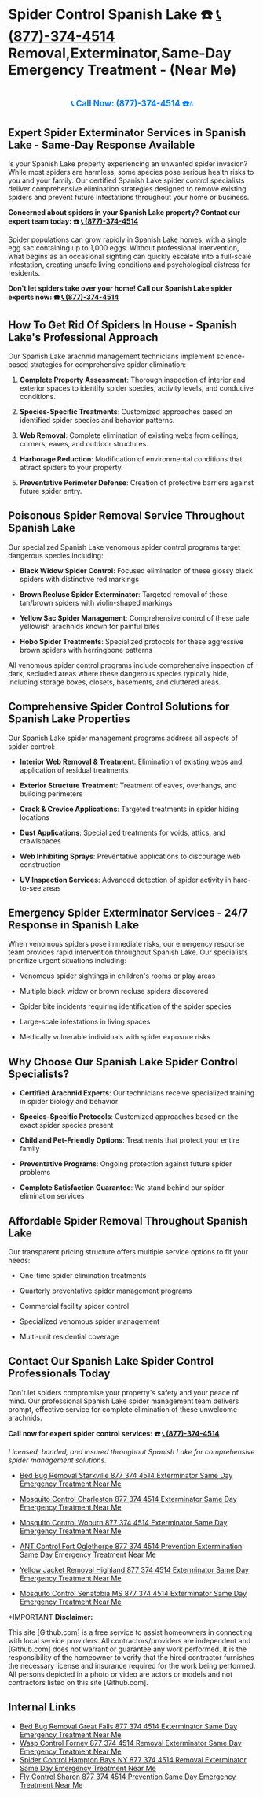 # Spider Control Spanish Lake ☎️ [📞 (877)-374-4514](https://pest-control-4514.netlify.app) Removal,Exterminator,Same-Day Emergency Treatment - (Near Me)
# 

<p align="center" style="font-size: 1.2em; font-weight: bold; margin: 20px 0;">
  <a href="https://pest-control-4514.netlify.app" target="_blank" style="color: #007BFF; text-decoration: none;">📞 Call Now: (877)-374-4514 ☎️💧</a>
</p>

## Expert Spider Exterminator Services in Spanish Lake - Same-Day Response Available

Is your Spanish Lake property experiencing an unwanted spider invasion? While most spiders are harmless, some species pose serious health risks to you and your family. Our certified Spanish Lake spider control specialists deliver comprehensive elimination strategies designed to remove existing spiders and prevent future infestations throughout your home or business.

**Concerned about spiders in your Spanish Lake property? Contact our expert team today: ☎️ [📞 (877)-374-4514](https://pest-control-4514.netlify.app)**

Spider populations can grow rapidly in Spanish Lake homes, with a single egg sac containing up to 1,000 eggs. Without professional intervention, what begins as an occasional sighting can quickly escalate into a full-scale infestation, creating unsafe living conditions and psychological distress for residents.

**Don't let spiders take over your home! Call our Spanish Lake spider experts now: ☎️ [📞 (877)-374-4514](https://pest-control-4514.netlify.app)**

## How To Get Rid Of Spiders In House - Spanish Lake's Professional Approach

Our Spanish Lake arachnid management technicians implement science-based strategies for comprehensive spider elimination:

1. **Complete Property Assessment**: Thorough inspection of interior and exterior spaces to identify spider species, activity levels, and conducive conditions.

2. **Species-Specific Treatments**: Customized approaches based on identified spider species and behavior patterns.

3. **Web Removal**: Complete elimination of existing webs from ceilings, corners, eaves, and outdoor structures.

4. **Harborage Reduction**: Modification of environmental conditions that attract spiders to your property.

5. **Preventative Perimeter Defense**: Creation of protective barriers against future spider entry.

## Poisonous Spider Removal Service Throughout Spanish Lake

Our specialized Spanish Lake venomous spider control programs target dangerous species including:

- **Black Widow Spider Control**: Focused elimination of these glossy black spiders with distinctive red markings

- **Brown Recluse Spider Exterminator**: Targeted removal of these tan/brown spiders with violin-shaped markings

- **Yellow Sac Spider Management**: Comprehensive control of these pale yellowish arachnids known for painful bites

- **Hobo Spider Treatments**: Specialized protocols for these aggressive brown spiders with herringbone patterns

All venomous spider control programs include comprehensive inspection of dark, secluded areas where these dangerous species typically hide, including storage boxes, closets, basements, and cluttered areas.

## Comprehensive Spider Control Solutions for Spanish Lake Properties

Our Spanish Lake spider management programs address all aspects of spider control:

- **Interior Web Removal & Treatment**: Elimination of existing webs and application of residual treatments

- **Exterior Structure Treatment**: Treatment of eaves, overhangs, and building perimeters

- **Crack & Crevice Applications**: Targeted treatments in spider hiding locations

- **Dust Applications**: Specialized treatments for voids, attics, and crawlspaces

- **Web Inhibiting Sprays**: Preventative applications to discourage web construction

- **UV Inspection Services**: Advanced detection of spider activity in hard-to-see areas

## Emergency Spider Exterminator Services - 24/7 Response in Spanish Lake

When venomous spiders pose immediate risks, our emergency response team provides rapid intervention throughout Spanish Lake. Our specialists prioritize urgent situations including:

- Venomous spider sightings in children's rooms or play areas

- Multiple black widow or brown recluse spiders discovered

- Spider bite incidents requiring identification of the spider species

- Large-scale infestations in living spaces

- Medically vulnerable individuals with spider exposure risks

## Why Choose Our Spanish Lake Spider Control Specialists?

- **Certified Arachnid Experts**: Our technicians receive specialized training in spider biology and behavior

- **Species-Specific Protocols**: Customized approaches based on the exact spider species present

- **Child and Pet-Friendly Options**: Treatments that protect your entire family

- **Preventative Programs**: Ongoing protection against future spider problems

- **Complete Satisfaction Guarantee**: We stand behind our spider elimination services

## Affordable Spider Removal Throughout Spanish Lake

Our transparent pricing structure offers multiple service options to fit your needs:

- One-time spider elimination treatments

- Quarterly preventative spider management programs

- Commercial facility spider control

- Specialized venomous spider management

- Multi-unit residential coverage

## Contact Our Spanish Lake Spider Control Professionals Today

Don't let spiders compromise your property's safety and your peace of mind. Our professional Spanish Lake spider management team delivers prompt, effective service for complete elimination of these unwelcome arachnids.

**Call now for expert spider control services: ☎️ [📞 (877)-374-4514](https://pest-control-4514.netlify.app)**

*Licensed, bonded, and insured throughout Spanish Lake for comprehensive spider management solutions.*


- [Bed Bug Removal Starkville 877 374 4514 Exterminator Same Day Emergency Treatment Near Me](https://github.com/allyoucaneatsushiin/pest-control/blob/main/Bed-Bug-Removal-Starkville-877-374-4514-Exterminator-Same-Day-Emergency-Treatment-Near-Me.md)
- [Mosquito Control Charleston 877 374 4514 Exterminator Same Day Emergency Treatment Near Me](https://github.com/allyoucaneatsushiin/pest-control/blob/main/Mosquito-Control-Charleston-877-374-4514-Exterminator-Same-Day-Emergency-Treatment-Near-Me.md)
- [Mosquito Control Woburn 877 374 4514 Exterminator Same Day Emergency Treatment Near Me](https://github.com/allyoucaneatsushiin/pest-control/blob/main/Mosquito-Control-Woburn-877-374-4514-Exterminator-Same-Day-Emergency-Treatment-Near-Me.md)


- [ANT Control Fort Oglethorpe 877 374 4514 Prevention Extermination Same Day Emergency Treatment Near Me](https://github.com/allyoucaneatsushiin/pest-control/blob/main/ANT-Control-Fort-Oglethorpe-877-374-4514-Prevention-Extermination-Same-Day-Emergency-Treatment-Near-Me.md)
- [Yellow Jacket Removal Highland 877 374 4514 Exterminator Same Day Emergency Treatment Near Me](https://github.com/allyoucaneatsushiin/pest-control/blob/main/Yellow-Jacket-Removal-Highland-877-374-4514-Exterminator-Same-Day-Emergency-Treatment-Near-Me.md)
- [Mosquito Control Senatobia MS 877 374 4514 Exterminator Same Day Emergency Treatment Near Me](https://github.com/allyoucaneatsushiin/pest-control/blob/main/Mosquito-Control-Senatobia-MS-877-374-4514-Exterminator-Same-Day-Emergency-Treatment-Near-Me.md)


*IMPORTANT **Disclaimer:**  

This site [Github.com] is a free service to assist homeowners in connecting with local service providers. All contractors/providers are independent and [Github.com] does not warrant or guarantee any work performed. It is the responsibility of the homeowner to verify that the hired contractor furnishes the necessary license and insurance required for the work being performed. All persons depicted in a photo or video are actors or models and not contractors listed on this site [Github.com].


## Internal Links
- [Bed Bug Removal Great Falls 877 374 4514 Exterminator Same Day Emergency Treatment Near Me](https://github.com/allyoucaneatsushiin/pest-control/blob/main/Bed-Bug-Removal-Great-Falls-877-374-4514-Exterminator-Same-Day-Emergency-Treatment-Near-Me.md)
- [Wasp Control Forney 877 374 4514 Removal Exterminator Same Day Emergency Treatment Near Me](https://github.com/allyoucaneatsushiin/pest-control/blob/main/Wasp-Control-Forney-877-374-4514-Removal-Exterminator-Same-Day-Emergency-Treatment-Near-Me.md)
- [Spider Control Hampton Bays NY 877 374 4514 Removal Exterminator Same Day Emergency Treatment Near Me](https://github.com/allyoucaneatsushiin/pest-control/blob/main/Spider-Control-Hampton-Bays-NY-877-374-4514-Removal-Exterminator-Same-Day-Emergency-Treatment-Near-Me.md)
- [Fly Control Sharon 877 374 4514 Prevention Same Day Emergency Treatment Near Me](https://github.com/allyoucaneatsushiin/pest-control/blob/main/Fly-Control-Sharon-877-374-4514-Prevention-Same-Day-Emergency-Treatment-Near-Me.md)
